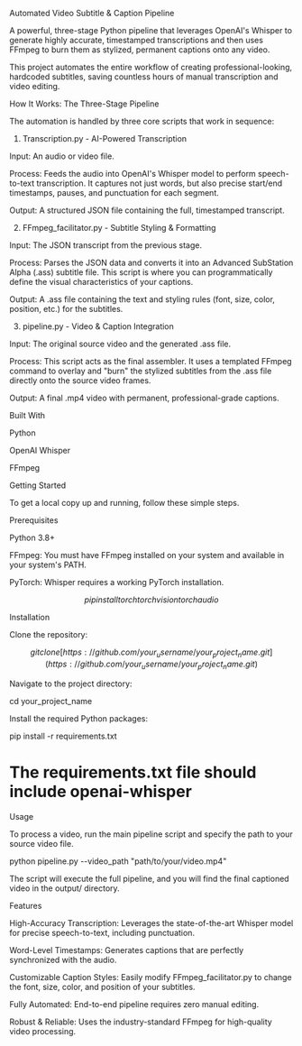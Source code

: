 Automated Video Subtitle & Caption Pipeline

A powerful, three-stage Python pipeline that leverages OpenAI's Whisper to generate highly accurate, timestamped transcriptions and then uses FFmpeg to burn them as stylized, permanent captions onto any video.

This project automates the entire workflow of creating professional-looking, hardcoded subtitles, saving countless hours of manual transcription and video editing.

How It Works: The Three-Stage Pipeline

The automation is handled by three core scripts that work in sequence:

1. Transcription.py - AI-Powered Transcription

Input: An audio or video file.

Process: Feeds the audio into OpenAI's Whisper model to perform speech-to-text transcription. It captures not just words, but also precise start/end timestamps, pauses, and punctuation for each segment.

Output: A structured JSON file containing the full, timestamped transcript.

2. FFmpeg_facilitator.py - Subtitle Styling & Formatting

Input: The JSON transcript from the previous stage.

Process: Parses the JSON data and converts it into an Advanced SubStation Alpha (.ass) subtitle file. This script is where you can programmatically define the visual characteristics of your captions.

Output: A .ass file containing the text and styling rules (font, size, color, position, etc.) for the subtitles.

3. pipeline.py - Video & Caption Integration

Input: The original source video and the generated .ass file.

Process: This script acts as the final assembler. It uses a templated FFmpeg command to overlay and "burn" the stylized subtitles from the .ass file directly onto the source video frames.

Output: A final .mp4 video with permanent, professional-grade captions.

Built With

Python

OpenAI Whisper

FFmpeg

Getting Started

To get a local copy up and running, follow these simple steps.

Prerequisites

Python 3.8+

FFmpeg: You must have FFmpeg installed on your system and available in your system's PATH.

PyTorch: Whisper requires a working PyTorch installation.

$$pip install torch torchvision torchaudio$$


Installation

Clone the repository:

$$git clone [https://github.com/your_username/your_project_name.git](https://github.com/your_username/your_project_name.git)$$

Navigate to the project directory:

cd your_project_name


Install the required Python packages:

pip install -r requirements.txt
# The requirements.txt file should include openai-whisper


Usage

To process a video, run the main pipeline script and specify the path to your source video file.

python pipeline.py --video_path "path/to/your/video.mp4"


The script will execute the full pipeline, and you will find the final captioned video in the output/ directory.

Features

High-Accuracy Transcription: Leverages the state-of-the-art Whisper model for precise speech-to-text, including punctuation.

Word-Level Timestamps: Generates captions that are perfectly synchronized with the audio.

Customizable Caption Styles: Easily modify FFmpeg_facilitator.py to change the font, size, color, and position of your subtitles.

Fully Automated: End-to-end pipeline requires zero manual editing.

Robust & Reliable: Uses the industry-standard FFmpeg for high-quality video processing.
